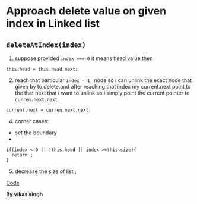 # Approach delete value on given index in Linked list

## `deleteAtIndex(index)`

1. suppose provided `index === 0` it means head value then
```
this.head = this.head.next;
```

2. reach that particular `index - 1 ` node so i can unlink the exact node that given by to delete.and after reaching that index my current.next point to the that next that i want to unlink so i simply point the current pointer to `curren.next.next`. 

```
current.next = curren.next.next;
```
4. corner cases:
* set the boundary
* 
```
if(index < 0 || !this.head || index >=this.size){
  return ;
}
```

5. decrease the size of list ;

[Code](./delete-at-index.js)

**By vikas singh**